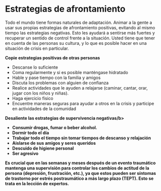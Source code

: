 [Title]: # (E)
[Difficulty]: # (Avanzado)
[Order]: # (3)

# Estrategias de afrontamiento

Todo el mundo tiene formas naturales de adaptación. Animar a la gente a usar sus propias estrategias de afrontamiento positivas, evitando al mismo tiempo las estrategias negativas. Esto les ayudará a sentirse más fuertes y recuperar un sentido de control frente a la situación. Usted tiene que tener en cuenta de las personas su cultura, y lo que es posible hacer en una situación de crisis en particular.

**Copie estrategias positivas de otras personas**

*   Descanse lo suficiente
*   Coma regularmente y si es posible manténgase hidratado
*   Hable y pase tiempo con la familia y amigos
*   Discuta los problemas con alguien de confianza
*   Realice actividades que le ayuden a relajarse (caminar, cantar, orar, jugar con los niños y niñas).
*   Haga ejercicio físico
*   Encuentre maneras seguras para ayudar a otros en la crisis y participe en actividades de la comunidad

**Desaliente las estrategias de supervivencia negativas/b>**

*   **Consumir drogas, fumar o beber alcohol.**
*   **Dormir todo el día**
*   **Trabajar todo el tiempo sin tomar tiempos de descanso y relajación**
*   **Aislarse de sus amigos y seres queridos**
*   **Descuido de higiene personal**
*   **Ser agresivo**

**Es crucial que en las semanas y meses después de un evento traumático mantenga una supervisión para controlar los cambios de actitud de la persona (depresión, frustración, etc.), ya que estos pueden ser síntomas de trastorno por estrés postraumático a más largo plazo (TEPT). Esto se trata en la lección de expertos.**